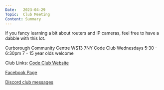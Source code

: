 ```yaml
---
Date:   2023-04-29
Topic:  Club Meeting
Content: Summary
---
```

If you fancy learning a bit about routers and IP cameras, feel free to have a dabble with this lot.

Curborough Community Centre
WS13 7NY
Code Club
Wednesdays 5:30 - 6:30pm
7 - 15 year olds welcome

Club Links:
[Code Club Website](https://lichfield-code-club.github.io/)

[Facebook Page](https://www.facebook.com/LichfieldCoders)

[Discord club messages](https://discord.gg/szz6xGK)
